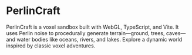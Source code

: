 # PerlinCraft

PerlinCraft is a voxel sandbox built with WebGL, TypeScript, and Vite. It uses Perlin noise to procedurally generate terrain—ground, trees, caves—and water bodies like oceans, rivers, and lakes. Explore a dynamic world inspired by classic voxel adventures.

